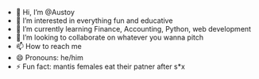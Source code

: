 - 👋 Hi, I’m @Austoy
- 👀 I’m interested in everything fun and educative
- 🌱 I’m currently learning Finance, Accounting, Python, web development
- 💞️ I’m looking to collaborate on whatever you wanna pitch
- 📫 How to reach me 
- 😄 Pronouns: he/him
- ⚡ Fun fact: mantis females eat their patner after s*x

<!---
Austoy/Austoy is a ✨ special ✨ repository because its `README.md` (this file) appears on your GitHub profile.
You can click the Preview link to take a look at your changes.
--->
